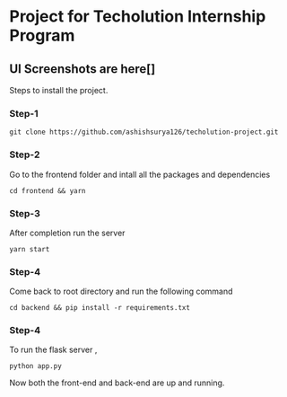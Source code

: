 # Project for Techolution Internship Program


## UI Screenshots are here[]

Steps to install the project.

### Step-1
```
git clone https://github.com/ashishsurya126/techolution-project.git
```

### Step-2
Go to the frontend folder and intall all the packages and dependencies
```
cd frontend && yarn
```

### Step-3
After completion run the server
```
yarn start
```
### Step-4
Come back to root directory and run the following command
```
cd backend && pip install -r requirements.txt
```

### Step-4
To run the flask server ,
```
python app.py
```

Now both the front-end and back-end are up and running.




